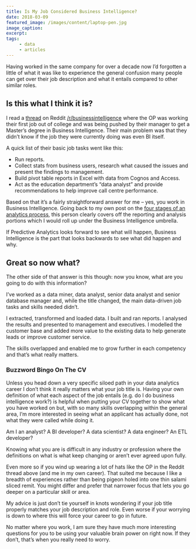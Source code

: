 ```yaml
---
title: Is My Job Considered Business Intelligence?
date: 2018-03-09
featured_image: /images/content/laptop-pen.jpg
image_caption: 
excerpt: 
tags: 
     - data
     - articles
---
```

Having worked in the same company for over a decade now I&#8217;d forgotten a little of what it was like to experience the general confusion many people can get over their job description and what it entails compared to other similar roles.

## Is this what I think it is?

I read a [thread][1] on Reddit [/r/businessintelligence][2] where the OP was working their first job out of college and was being pushed by their manager to get a Master&#8217;s degree in Business Intelligence. Their main problem was that they didn&#8217;t know if the job they were currently doing was even BI itself.

A quick list of their basic job tasks went like this:

  * Run reports.
  * Collect stats from business users, research what caused the issues and present the findings to management.
  * Build pivot table reports in Excel with data from Cognos and Access.
  * Act as the education department&#8217;s &#8220;data analyst&#8221; and provide recommendations to help improve call centre performance.

Based on that it&#8217;s a fairly straightforward answer for me &#8211; yes, you work in Business Intelligence. Going back to my own post on the [four stages of an analytics process][3], this person clearly covers off the reporting and analysis portions which I would roll up under the Business Intelligence umbrella.

If Predictive Analytics looks forward to see what will happen, Business Intelligence is the part that looks backwards to see what did happen and why.

## Great so now what?

The other side of that answer is this though: now you know, what are you going to do with this information?

I&#8217;ve worked as a data miner, data analyst, senior data analyst and senior database manager and, while the title changed, the main data-driven job tasks and skills needed didn&#8217;t.

I extracted, transformed and loaded data. I built and ran reports. I analysed the results and presented to management and executives. I modelled the customer base and added more value to the existing data to help generate leads or improve customer service.

The skills overlapped and enabled me to grow further in each competency and that&#8217;s what really matters.

### Buzzword Bingo On The CV

Unless you head down a very specific siloed path in your data analytics career I don&#8217;t think it really matters what your job title is. Having your own definition of what each aspect of the job entails (e.g. do I do business intelligence work?) is helpful when putting your CV together to show what you have worked on but, with so many skills overlapping within the general area, I&#8217;m more interested in seeing what an applicant has actually done, not what they were called while doing it.

Am I an analyst? A BI developer? A data scientist? A data engineer? An ETL developer?

Knowing what you are is difficult in any industry or profession where the definitions on what is what keep changing or aren&#8217;t ever agreed upon fully.

Even more so if you wind up wearing a lot of hats like the OP in the Reddit thread above (and me in my own career). That suited me because I like a breadth of experiences rather than being pigeon holed into one thin salami sliced remit. You might differ and prefer that narrower focus that lets you go deeper on a particular skill or area.

My advice is just don&#8217;t tie yourself in knots wondering if your job title properly matches your job description and role. Even worse if your worrying is down to where this will force your career to go in future.

No matter where you work, I am sure they have much more interesting questions for you to be using your valuable brain power on right now. If they don&#8217;t, that&#8217;s when you really need to worry.

 [1]: https://www.reddit.com/r/BusinessIntelligence/comments/76g1eu/is_my_job_considered_business_intelligence_and/
 [2]: https://www.reddit.com/r/BusinessIntelligence/
 [3]: https://alanhylands.com/my-five-stages-of-the-analytics-process/